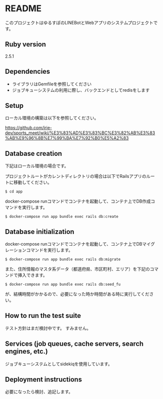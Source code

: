 # README

このプロジェクトはゆるすぽのLINEBotとWebアプリのシステムプロジェクトです。

## Ruby version

2.5.1

## Dependencies

* ライブラリはGemfileを参照してください
* ジョブキューシステムの利用に際し、バックエンドとしてredisをします


## Setup

ローカル環境の構築は以下を参照してください。

https://github.com/irie-dev/sports_meet/wiki/%E3%83%AD%E3%83%BC%E3%82%AB%E3%83%AB%E9%96%8B%E7%99%BA%E7%92%B0%E5%A2%83


## Database creation

下記はローカル環境の場合です。

プロジェクトルートがカレントディレクトリの場合は以下でRailsアプリのルートに移動してください。
```
$ cd app
```
docker-compose runコマンドでコンテナを起動して、コンテナ上でDB作成コマンドを実行します。
```
$ docker-compose run app bundle exec rails db:create
```

## Database initialization

docker-compose runコマンドでコンテナを起動して、コンテナ上でDBマイグレーションコマンドを実行します。
```
$ docker-compose run app bundle exec rails db:migrate
```

また、住所情報のマスタ系データ（都道府県、市区町村、エリア）を下記のコマンドで挿入できます。
```
$ docker-compose run app bundle exec rails db:seed_fu
```
が、結構時間がかかるので、必要になった時か時間がある時に実行してください。

## How to run the test suite

テスト方針はまだ検討中です。
すみません。

## Services (job queues, cache servers, search engines, etc.)

ジョブキューシステムとしてsidekiqを使用しています。


##  Deployment instructions

必要になったら検討、追記します。
